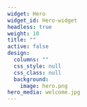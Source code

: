 ```yaml
---
widget: Hero
widget_id: Hero-widget
headless: true
weight: 10
title: ""
active: false
design:
  columns: ""
  css_style: null
  css_class: null
  background:
    image: hero.png
hero_media: welcome.jpg
---
```

